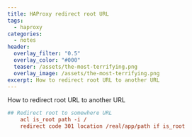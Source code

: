 ```yaml
---
title: HAProxy redirect root URL
tags:
  - haproxy
categories:
  - notes
header:
  overlay_filter: "0.5"
  overlay_color: "#000"
  teaser: /assets/the-most-terrifying.png
  overlay_image: /assets/the-most-terrifying.png
excerpt: How to redirect root URL to another URL
---
```

How to redirect root URL to another URL

```ini
## Redirect root to somewhere URL
    acl is_root path -i /
    redirect code 301 location /real/app/path if is_root
```